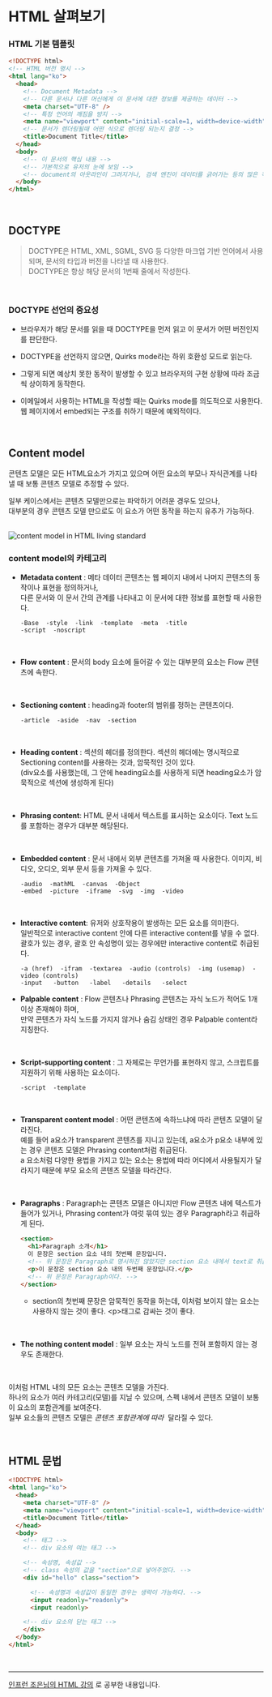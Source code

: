 # HTML 살펴보기

### HTML 기본 템플릿

```html
<!DOCTYPE html>
<!-- HTML 버전 명시 -->
<html lang="ko">
  <head>
    <!-- Document Metadata -->
    <!-- 다른 문서나 다른 머신에게 이 문서에 대한 정보를 제공하는 데이터 -->
    <meta charset="UTF-8" />
    <!-- 특정 언어의 깨짐을 방지 -->
    <meta name="viewport" content="initial-scale=1, width=device-width" />
    <!-- 문서가 렌더링될때 어떤 식으로 렌더링 되는지 결정 -->
    <title>Document Title</title>
  </head>
  <body>
    <!-- 이 문서의 핵심 내용 -->
    <!-- 기본적으로 유저의 눈에 보임 -->
    <!-- document의 아웃라인이 그려지거나, 검색 엔진이 데이터를 긁어가는 등의 많은 작업이 수행되는 곳 -->
  </body>
</html>
```

<br>

## DOCTYPE

> DOCTYPE은 HTML, XML, SGML, SVG 등 다양한 마크업 기반 언어에서 사용되며, 문서의 타입과 버전을 나타낼 때 사용한다.<br>DOCTYPE은 항상 해당 문서의 1번째 줄에서 작성한다.

<br>

### DOCTYPE 선언의 중요성

- 브라우저가 해당 문서를 읽을 때 DOCTYPE을 먼저 읽고 이 문서가 어떤 버전인지를 판단한다.

- DOCTYPE을 선언하지 않으면, Quirks mode라는 하위 호환성 모드로 읽는다.

- 그렇게 되면 예상치 못한 동작이 발생할 수 있고 브라우저의 구현 상황에 따라 조금씩 상이하게 동작한다.

- 이메일에서 사용하는 HTML을 작성할 때는 Quirks mode를 의도적으로 사용한다.<br> 웹 페이지에서 embed되는 구조를 취하기 때문에 예외적이다.

<br>

## Content model

콘텐츠 모델은 모든 HTML요소가 가지고 있으며 어떤 요소의 부모나 자식관계를 나타낼 때 보통 콘텐츠 모델로 추정할 수 있다.

일부 케이스에서는 콘텐츠 모델만으로는 파악하기 어려운 경우도 있으나,<br> 대부분의 경우 콘텐츠 모델 만으로도 이 요소가 어떤 동작을 하는지 유추가 가능하다.

<br>

<img alt="content model in HTML living standard" src="./images/content_model.png">

<br>

### content model의 카테고리

- <b>Metadata content</b> : 메타 데이터 콘텐츠는 웹 페이지 내에서 나머지 콘텐츠의 동작이나 표현을 정의하거나,<br> 다른 문서와 이 문서 간의 관계를 나타내고 이 문서에 대한 정보를 표현할 때 사용한다.

  ```
  -Base  -style  -link  -template  -meta  -title
  -script  -noscript
  ```

  <br>

- <b>Flow content</b> : 문서의 body 요소에 들어갈 수 있는 대부분의 요소는 Flow 콘텐츠에 속한다.

 <br>

- <b>Sectioning content</b> : heading과 footer의 범위를 정하는 콘텐츠이다.

  ```
  -article  -aside  -nav  -section
  ```

   <br>

- <b>Heading content</b> : 섹션의 헤더를 정의한다. 섹션의 헤더에는 명시적으로 Sectioning content를 사용하는 것과, 암묵적인 것이 있다.<br>
  (div요소를 사용했는데, 그 안에 heading요소를 사용하게 되면 heading요소가 암묵적으로 섹션에 생성하게 된다)

 <br>

- <b>Phrasing content</b>: HTML 문서 내에서 텍스트를 표시하는 요소이다. Text 노드를 포함하는 경우가 대부분 해당된다.

 <br>

- <b>Embedded content</b> : 문서 내에서 외부 콘텐츠를 가져올 때 사용한다. 이미지, 비디오, 오디오, 외부 문서 등을 가져올 수 있다.

  ```
  -audio  -mathML  -canvas  -Object
  -embed  -picture  -iframe  -svg  -img  -video
  ```

<br>

- <b>Interactive content</b>: 유저와 상호작용이 발생하는 모든 요소를 의미한다.<br>
  일반적으로 interactive content 안에 다른 interactive content를 넣을 수 없다. <br>
  괄호가 있는 경우, 괄호 안 속성명이 있는 경우에만 interactive content로 취급된다.

  ```
  -a (href)  -ifram  -textarea  -audio (controls)  -img (usemap)  -video (controls)
  -input   -button   -label   -details   -select
  ```

- <b>Palpable content</b> : Flow 콘텐츠나 Phrasing 콘텐츠는 자식 노드가 적어도 1개 이상 존재해야 하며,<br> 만약 콘텐츠가 자식 노드를 가지지 않거나 숨김 상태인 경우 Palpable content라 지칭한다.

<br>

- <b>Script-supporting content</b> : 그 자체로는 무언가를 표현하지 않고, 스크립트를 지원하기 위해 사용하는 요소이다.

  ```
  -script  -template
  ```

<br>

- <b>Transparent content model</b> : 어떤 콘텐츠에 속하느냐에 따라 콘텐츠 모델이 달라진다.<br>
  예를 들어 a요소가 transparent 콘텐츠를 지니고 있는데, a요소가 p요소 내부에 있는 경우 콘텐츠 모델은 Phrasing content처럼 취급된다.<br>
  a 요소처럼 다양한 용법을 가지고 있는 요소는 용법에 따라 어디에서 사용될지가 달라지기 때문에 부모 요소의 콘텐츠 모델을 따라간다.

<br>

- <b>Paragraphs</b> : Paragraph는 콘텐츠 모델은 아니지만 Flow 콘텐츠 내에 텍스트가 들어가 있거나, Phrasing content가 여럿 묶여 있는 경우 Paragraph라고 취급하게 된다.

  ```html
  <section>
    <h1>Paragraph 소개</h1>
    이 문장은 section 요소 내의 첫번째 문장입니다.
    <!-- 위 문장은 Paragraph로 명시하진 않았지만 section 요소 내에서 text로 취급되고 있기 때문에 Paragraph로 취급된다. -->
    <p>이 문장은 section 요소 내의 두번째 문장입니다.</p>
    <!-- 위 문장은 Paragraph이다. -->
  </section>
  ```

  - section의 첫번째 문장은 암묵적인 동작을 하는데, 이처럼 보이지 않는 요소는 사용하지 않는 것이 좋다. \<p>태그로 감싸는 것이 좋다.

<br>

- <b>The nothing content model</b> : 일부 요소는 자식 노드를 전혀 포함하지 않는 경우도 존재한다.

<br>

이처럼 HTML 내의 모든 요소는 콘텐츠 모델을 가진다. <br>
하나의 요소가 여러 카테고리(모델)를 지닐 수 있으며, 스펙 내에서 콘텐츠 모델이 보통 이 요소의 포함관계를 보여준다.<br>
일부 요소들의 콘텐츠 모델은 <i>콘텐츠 포함관계에 따라</i>&nbsp; 달라질 수 있다.

<br>

## HTML 문법

```HTML
<!DOCTYPE html>
<html lang="ko">
  <head>
    <meta charset="UTF-8" />
    <meta name="viewport" content="initial-scale=1, width=device-width" />
    <title>Document Title</title>
  </head>
  <body>
    <!-- 태그 -->
    <!-- div 요소의 여는 태그 -->

    <!-- 속성명, 속성값 -->
    <!-- class 속성의 값을 "section"으로 넣어주었다. -->
    <div id="hello" class="section">

      <!-- 속성명과 속성값이 동일한 경우는 생략이 가능하다. -->
      <input readonly="readonly">
      <input readonly>

    <!-- div 요소의 닫는 태그 -->
    </div>
  </body>
</html>
```

<br>
<hr>
<a href="https://www.inflearn.com/course/html-%ED%91%9C%EC%A4%80-%EA%B8%B0%EC%B4%88">인프런 조은님의 HTML 강의</a> 로 공부한 내용입니다.

